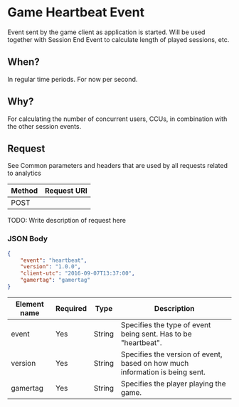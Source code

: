 # Game Heartbeat Event

Event sent by the game client as application is started. Will be used together with Session End Event to calculate length of played sessions, etc.

## When?
In regular time periods. For now per second.

## Why?
For calculating the number of concurrent users, CCUs, in combination with the other session events.

## Request

See Common parameters and headers that are used by all requests related to analytics

Method  | Request URI
------- | -----------
POST    | <event hub url>

TODO: Write description of request here

### JSON Body
```json
{
    "event": "heartbeat",
    "version": "1.0.0",
    "client-utc": "2016-09-07T13:37:00",
    "gamertag": "gamertag"
}
```

Element name       | Required | Type   | Description
------------------ | -------- | ------ | -----------
event              | Yes      | String | Specifies the type of event being sent. Has to be "heartbeat".
version            | Yes      | String | Specifies the version of event, based on how much information is being sent.
gamertag           | Yes      | String | Specifies the player playing the game.